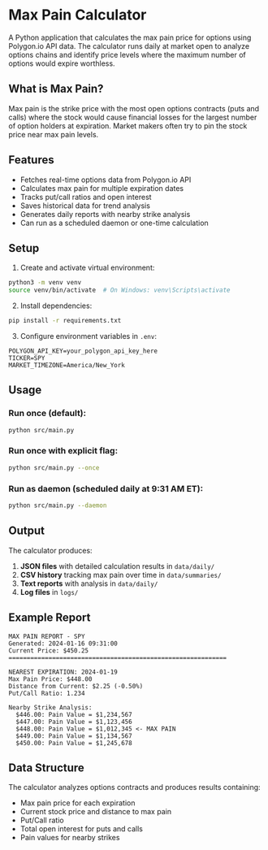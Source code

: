 # Max Pain Calculator

A Python application that calculates the max pain price for options using Polygon.io API data. The calculator runs daily at market open to analyze options chains and identify price levels where the maximum number of options would expire worthless.

## What is Max Pain?

Max pain is the strike price with the most open options contracts (puts and calls) where the stock would cause financial losses for the largest number of option holders at expiration. Market makers often try to pin the stock price near max pain levels.

## Features

- Fetches real-time options data from Polygon.io API
- Calculates max pain for multiple expiration dates
- Tracks put/call ratios and open interest
- Saves historical data for trend analysis
- Generates daily reports with nearby strike analysis
- Can run as a scheduled daemon or one-time calculation

## Setup

1. Create and activate virtual environment:
```bash
python3 -m venv venv
source venv/bin/activate  # On Windows: venv\Scripts\activate
```

2. Install dependencies:
```bash
pip install -r requirements.txt
```

3. Configure environment variables in `.env`:
```
POLYGON_API_KEY=your_polygon_api_key_here
TICKER=SPY
MARKET_TIMEZONE=America/New_York
```

## Usage

### Run once (default):
```bash
python src/main.py
```

### Run once with explicit flag:
```bash
python src/main.py --once
```

### Run as daemon (scheduled daily at 9:31 AM ET):
```bash
python src/main.py --daemon
```

## Output

The calculator produces:

1. **JSON files** with detailed calculation results in `data/daily/`
2. **CSV history** tracking max pain over time in `data/summaries/`
3. **Text reports** with analysis in `data/daily/`
4. **Log files** in `logs/`

## Example Report

```
MAX PAIN REPORT - SPY
Generated: 2024-01-16 09:31:00
Current Price: $450.25
============================================================

NEAREST EXPIRATION: 2024-01-19
Max Pain Price: $448.00
Distance from Current: $2.25 (-0.50%)
Put/Call Ratio: 1.234

Nearby Strike Analysis:
  $446.00: Pain Value = $1,234,567
  $447.00: Pain Value = $1,123,456
  $448.00: Pain Value = $1,012,345 <- MAX PAIN
  $449.00: Pain Value = $1,134,567
  $450.00: Pain Value = $1,245,678
```

## Data Structure

The calculator analyzes options contracts and produces results containing:
- Max pain price for each expiration
- Current stock price and distance to max pain
- Put/Call ratio
- Total open interest for puts and calls
- Pain values for nearby strikes
